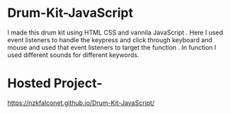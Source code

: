 # Drum-Kit-JavaScript
I made this drum kit using HTML CSS and vannila JavaScript . Here I used event listeners to handle the keypress and click through keyboard and mouse and used that event listeners to target the function . In function I used different sounds for different keywords.

# Hosted Project-
https://nzkfalconet.github.io/Drum-Kit-JavaScript/
